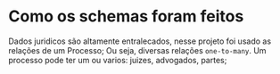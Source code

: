 # Como os schemas foram feitos

Dados juridicos são altamente entralecados, nesse projeto foi usado as relações de um Processo; Ou seja, diversas relações `one-to-many`. Um processo pode ter um ou varios: juizes, advogados, partes;